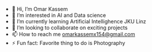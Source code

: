 - 👋 Hi, I’m Omar Kassem
- 👀 I’m interested in AI and Data science
- 🌱 I’m currently learning Artificial Intellighence JKU Linz
- 💞️ I’m looking to collaborate on exciting projects
- 📫 How to reach me omarkassemx154@gmail.com
- ⚡ Fun fact: Favorite thing to do is Photography

